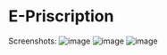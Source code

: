 # E-Priscription
Screenshots:
![image](https://user-images.githubusercontent.com/117851077/233438525-8e15e73b-31e7-43c3-8901-4b1b593e4936.png)
![image](https://user-images.githubusercontent.com/117851077/233439037-3e5d78dd-b4cf-46b3-9b5b-cd3a38f7282e.png)
![image](https://user-images.githubusercontent.com/117851077/233439096-4c4cc987-f771-4efe-89ab-5d0798a3e7e0.png)
